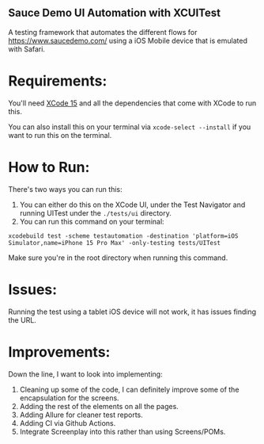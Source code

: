 ## Sauce Demo UI Automation with XCUITest
A testing framework that automates the different flows for https://www.saucedemo.com/ using a iOS Mobile device that is emulated with Safari.

**Requirements:** 
===
You'll need [XCode 15](https://developer.apple.com/xcode/) and all the dependencies that come with XCode to run this. 

You can also install this on your terminal via ```xcode-select --install``` if you want to run this on the terminal.

How to Run:
===
There's two ways you can run this:
1. You can either do this on the XCode UI, under the Test Navigator and running UITest under the `./tests/ui` directory.
2. You can run this command on your terminal: 

```xcodebuild test -scheme testautomation -destination 'platform=iOS Simulator,name=iPhone 15 Pro Max' -only-testing tests/UITest```

Make sure you're in the root directory when running this command.

Issues:
===
Running the test using a tablet iOS device will not work, it has issues finding the URL.

Improvements:
===
Down the line, I want to look into implementing:

1. Cleaning up some of the code, I can definitely improve some of the encapsulation for the screens.
2. Adding the rest of the elements on all the pages.
3. Adding Allure for cleaner test reports.
4. Adding CI via Github Actions.
5. Integrate Screenplay into this rather than using Screens/POMs.
